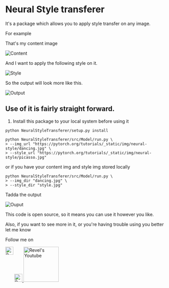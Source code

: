 # Neural Style transferer
It's a package which allows you to apply style transfer on any image.

For example

That's my content image

<img alt="Content" src="https://pytorch.org/tutorials/_static/img/neural-style/dancing.jpg">

And I want to apply the following style on it.

<img alt="Style" src="https://pytorch.org/tutorials/_static/img/neural-style/picasso.jpg">

So the output will look more like this.

![Output](https://user-images.githubusercontent.com/77535479/210501266-ff75accd-a404-4d3e-9c79-5662a55a4c3e.png)

## Use of it is fairly straight forward.
1. Install this package to your local system before using it
```commandline
python NeuralStyleTransferer/setup.py install
```

```commandline
python NeuralStyleTransferer/src/Model/run.py \
> --img_url "https://pytorch.org/tutorials/_static/img/neural-style/dancing.jpg" \
> --style_url "https://pytorch.org/tutorials/_static/img/neural-style/picasso.jpg"
```
or if you have your content img and style img stored locally
```commandline
python NeuralStyleTransferer/src/Model/run.py \
> --img_dir "dancing.jpg" \
> --style_dir "style.jpg"
```

Tadda the output

![Ouput](https://user-images.githubusercontent.com/77535479/210501354-022304ae-3694-405c-b282-ee0d2d64f84a.png)

This code is open source, so it means you can use it however you like.

Also, if you want to see more in it, or you're having trouble using you better let me know

Follow me on

<a href ="https://twitter.com/alihassanrevel">
    <img align="left" alt="Revel Twitter" width="25px" src="https://pbs.twimg.com/profile_images/1488548719062654976/u6qfBBkF_400x400.jpg">
</a>
<a href="https://github.com/alihassanrevel">
    <img alt="Revel's github" width="25px" src="https://github.githubassets.com/images/modules/logos_page/GitHub-Mark.png">
</a>
<a href="https://www.youtube.com/channel/UCqRlg2jIdAhlUkU8GSZ0ixg">
    <img alt="Revel's Youtube" width="110" src="https://www.gstatic.com/youtube/img/branding/youtubelogo/svg/youtubelogo.svg">
</a>
